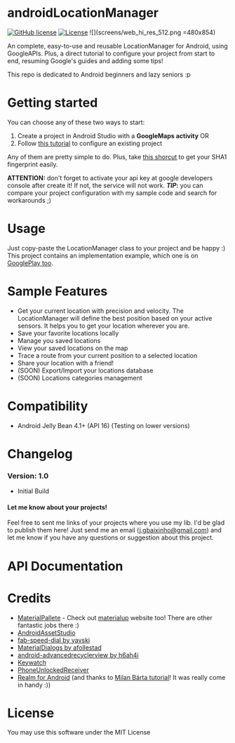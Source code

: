 # androidLocationManager

[![GitHub license](https://img.shields.io/github/license/mashape/apistatus.svg)](https://github.com/JGeraldoLima/androidLocationManager/blob/master/LICENSE.txt)
[![License](https://img.shields.io/badge/license-MIT-blue.svg)](https://github.com/JGeraldoLima/androidLocationManager/blob/master/LICENSE.txt)
![](screens/web_hi_res_512.png =480x854)

An complete, easy-to-use and reusable LocationManager for Android, using GoogleAPIs. 
Plus, a direct tutorial to configure your project from start to end, resuming Google's guides and adding some tips!

This repo is dedicated to Android beginners and lazy seniors :p

# Getting started

You can choose any of these two ways to start:

1. Create a project in Android Studio with a **GoogleMaps activity** OR
2. Follow [this tutorial](https://developers.google.com/maps/documentation/android-api/config) to configure an existing project

Any of them are pretty simple to do. Plus, take [this shorcut](http://stackoverflow.com/questions/27609442/how-to-get-the-sha1-fingerprint-certificate-in-android-studio-for-debug-mode) to get your SHA1 fingerprint easily.

**ATTENTION:** don't forget to activate your api key at google developers console after create it! If not, the service will not work.
**_TIP_:** you can compare your project configuration with my sample code and search for workarounds ;) 

# Usage

Just copy-paste the LocationManager class to your project and be happy :) 
This project contains an implementation example, which one is on [GooglePlay too](https://play.google.com/store/apps/details?id=locationmanager.jgeraldo.com.androidlocationmanager).

# Sample Features

- Get your current location with precision and velocity. The LocationManager will define the best position based on your active sensors. It helps you to get your location wherever you are.
- Save your favorite locations locally
- Manage you saved locations
- View your saved locations on the map
- Trace a route from your current position to a selected location
- Share your location with a friend!
- (SOON) Export/Import your locations database
- (SOON) Locations categories management 

# Compatibility

- Android Jelly Bean 4.1+ (API 16) (Testing on lower versions)

# Changelog

### Version: 1.0

  * Initial Build

#### Let me know about your projects!

Feel free to sent me links of your projects where you use my lib. I'd be glad to publish them here!
Just send me an email (j.gbaixinho@gmail.com) and let me know if you have any questions or suggestion about this project. 

# API Documentation

# Credits

- [MaterialPallete](https://www.materialpalette.com/) - Check out [materialup](https://material.uplabs.com/) website too! There are other fantastic jobs there :)
- [AndroidAssetStudio](http://romannurik.github.io/AndroidAssetStudio/index.html)
- [fab-speed-dial by yavski](https://github.com/yavski/fab-speed-dial)
- [MaterialDialogs by afollestad](https://github.com/afollestad/material-dialogs)
- [android-advancedrecyclerview by h6ah4i](https://github.com/h6ah4i/android-advancedrecyclerview)
- [Keywatch](http://stackoverflow.com/questions/8881951/detect-home-button-press-in-android)
- [PhoneUnlockedReceiver](http://stackoverflow.com/questions/3446202/android-detect-phone-unlock-event-not-screen-on)
- [Realm for Android](https://github.com/realm/realm-java) (and thanks to [Milan Bárta tutorial](https://barta.me/persist-data-android-realm/?utm_source=linkedin&utm_medium=AndroidProgramming&utm_campaign=PersistdataeffectivelywithAndroidRealmdatabase)! It was really come in handy :))

# License

You may use this software under the MIT License

